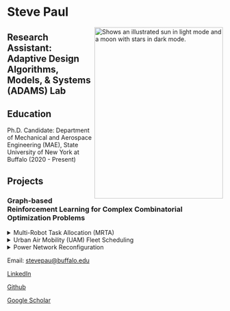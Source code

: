 # Steve Paul


<picture>
  <source media="(prefers-color-scheme: dark)" srcset="https://user-images.githubusercontent.com/39541194/179893972-5e803669-9b58-4531-bce8-45f0a7470f24.jpg">
  <img align="right" alt="Shows an illustrated sun in light mode and a moon with stars in dark mode." src="https://github.com/iamstevepaul/iamstevepaul.github.io/blob/main/github_page/IMG-8032-PhotoRoom.png-PhotoRoom.png" width="300" height="400">
</picture>



## Research Assistant: Adaptive Design Algorithms, Models, & Systems (ADAMS) Lab

## Education

Ph.D. Candidate: Department of Mechanical and Aerospace Engineering (MAE), State University of New York at Buffalo (2020 - Present)


## Projects

### Graph-based Reinforcement Learning for Complex Combinatorial Optimization Problems


 <details>
   <summary>Multi-Robot Task Allocation (MRTA)</summary>
   <figure class="highlight">
      <pre>
          <code class="language-ruby" data-lang="ruby">
            <span class="nb"></span> <span class="s1">
              Description
              Formulation
              Learning architecture
              Results
              Publications
            </span>
          </code>
      </pre>
  </figure>
   
<iframe width="560" height="315" src="https://github.com/iamstevepaul/iamstevepaul.github.io/assets/39541194/b1c9ffa0-17c6-4486-965c-fa099431be79" frameborder="0" allowfullscreen></iframe>




</details>
 <details>
   <summary>Urban Air Mobility (UAM) Fleet Scheduling</summary>
   <figure class="highlight">
      <pre>
          <code class="language-ruby" data-lang="ruby">
            <span class="nb"></span> <span class="s1">
              Description
              Formulation
              Learning architecture
              Results
              Publications
            </span>
          </code>
      </pre>
  </figure>
</details>
<details>
   <summary>Power Network Reconfiguration</summary>
   <figure class="highlight">
      <pre>
          <code class="language-ruby" data-lang="ruby">
            <span class="nb"></span> <span class="s1">
              Description
              Formulation
              Learning architecture
              Results
              Publications
            </span>
          </code>
      </pre>
  </figure>
</details>







<!-- For more details see 
ic writing and formatting syntax](https://docs.github.com/en/github/writing-on-github/getting-started-with-writing-and-formatting-on-github/basic-writing-and-formatting-syntax). -->



Email: stevepau@buffalo.edu

[LinkedIn](https://www.linkedin.com/in/steve-paul-67699854/)

[Github](https://github.com/iamstevepaul)

[Google Scholar](https://scholar.google.com/citations?user=zRf7acsAAAAJ&hl=en&authuser=1)
